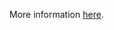 More information [here](https://docs.bridgecrew.io/docs/ensure-that-http-version-is-the-latest-if-used-to-run-the-function-app).
